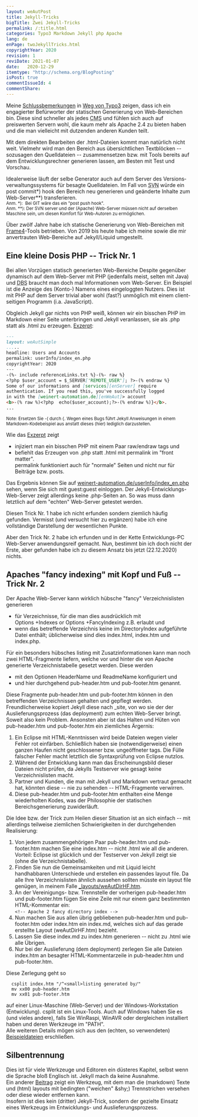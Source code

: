 ```yaml
---
layout: weAutPost
title: Jekyll-Tricks
bigTitle: Zwei Jekyll-Tricks
permalink: /:title.html
categories: Typo3 Markdown Jekyll php Apache
lang: de
enPage: twoJekyllTricks.html
copyrightYear: 2020
revision: 1
reviDate: 2021-01-07
date:   2020-12-29
itemtype: "http://schema.org/BlogPosting"
isPost: true
commentIssueId: 4
commentShare:
---
```

Meine 
[Schlussbemerkungen](/leaveTypo3_de.html#dr-jekylls-site-generator "Dr. Jekyll's site generator")
in [Weg von Typo3](/leaveTypo3_de.html "Aus für Typo3") zeigen, dass ich
ein engagierter Befür&shy;worter der statischen Generierung von Web-Bereichen
bin. Diese sind schneller als jedes 
<abbr title="content management systems">CMS</abbr> und fühlen sich auch auf 
preiswerten Servern wohl, die kaum mehr als Apache<!--more--> 2.4 zu
bieten haben und die man vielleicht mit dutzenden anderen Kunden teilt.

Mit dem direkten Bearbeiten der .html-Dateien kommt man natürlich nicht weit. 
Vielmehr wird man den Bereich aus übersichtlichen Textblöcken -- sozusagen
den Quelldateien -- zusammensetzen bzw. mit Tools bereits auf
dem Entwicklungsrechner generieren lassen, am Besten mit Test und Vorschau.
    
Idealerweise läuft der selbe Generator auch auf dem Server des
Versions&shy;verwaltungs&shy;systems für besagte Quell&shy;dateien. Im Fall von 
<abbr title="Subversion">SVN</abbr> würde ein post commit*) hook den 
Bereich neu generieren und geänderte Inhalte zum Web-Server**)
transferieren.    
<small>Anm. *):&nbsp; Bei GIT wäre das ein "post push hook".
<br />Anm. **): Der SVN server und der (Apache) Web-Server müssen nicht 
auf derselben Maschine sein, um diesen Komfort für Web-Autoren zu
ermöglichen.</small>

Über zwölf Jahre habe ich statische Generierung von Web-Bereichen mit
[Frame4](https://frame4j.de/index.html "ein Java (8) framework")-Tools
betrieben. Von 2019 bis heute habe ich meine sowie die mir anvertrauten
Web-Bereiche auf Jekyll/Liquid umgestellt.


## Eine kleine Dosis PHP -- Trick Nr. 1

Bei allen Vorzügen statisch generierten Web-Bereiche Despite gegenüber
dynamisch auf dem Web-Server mit PHP (jedenfalls meist, selten mit Java)
und <abbr title="Datenbanksystemen">DBS</abbr> braucht man doch mal
Informationen vom Web-Server. Ein Beispiel ist die Anzeige des (Konto-)
Namens eines eingeloggten Nutzers. Dies ist mit PHP auf dem Server trivial
aber wohl (fast?) unmöglich mit einem client-seitigen Programm 
(i.a. JavaScript).

Obgleich Jekyll gar nichts von PHP weiß, können wir ein bisschen PHP im
Markdown einer Seite unterbringen und Jekyll veranlassen, sie als .php statt
als .html zu erzeugen.
[Exzerpt](https://weinert-automation.de/software/jekyll/index_en.md "Sehen Sie die ganze Datei index_en.md"):

```markdown
---
layout: weAutSimple
.....
headline: Users and Accounts
permalink: userInfo/index_en.php
copyrightYear: 2020
---
-(%- include referenceLinks.txt %}-(%- raw %}
<?php $user_account = $_SERVER['REMOTE_USER']; ?>-(% endraw %}
Some of our informations and [services][enServer] require 
authentication. If you read this, you've successfully logged
in with the [weinert-automation.de][enWeAut]> account
<b>-(% raw %)<?php  echo($user_account);?>-(% endraw %)}</b>.
...
```

<small>Note: Ersetzen Sie -( durch {. Wegen eines Bugs führt
Jekyll Anweisungen in einem Markdown-Kodebeispiel aus
anstatt dieses (hier) lediglich darzustellen.</small>  

Wie das 
[Exzerpt](https://weinert-automation.de/software/jekyll/index_en.md "Sehen Sie die ganze Datei index_en.md")
zeigt
 - injiziert man ein bisschen PHP mit einem Paar raw/endraw tags und
 - befiehlt das Erzeugen von .php statt
   .html mit permalink im "front matter".    
   permalink funktioniert auch für "normale" Seiten und nicht nur für
   Beiträge bzw. posts.
   
Das Ergebnis können Sie auf 
[weinert-automation.de/userInfo/index_en.php](https://weinert-automation.de/userInfo/index_en.php "Users and Accounts")
sehen, wenn Sie sich mit guest:guest einloggen. Der 
Jekyll-Entwicklungs-Web-Server zeigt allerdings keine .php-Seiten an. So was
muss dann letztlich auf dem "echten" Web-Server getestet werden.

Diesen Trick Nr. 1 habe ich nicht erfunden sondern ziemlich häufig gefunden.
Vermisst (und versucht hier zu ergänzen) habe ich eine vollständige
Darstellung der wesentlichen Punkte.

Aber den Trick Nr. 2 habe ich erfunden und in der Kette Entwicklungs-PC 
Web-Server anwendungsreif gemacht. Nun, bestimmt bin ich doch nicht der
Erste, aber gefunden habe ich zu diesem Ansatz bis jetzt (22.12.2020) nichts.

## Apaches "fancy indexing" mit Kopf und Fuß -- Trick Nr. 2

Der Apache Web-Server kann wirklich hübsche "fancy" Verzeichnislisten
generieren
 - für Verzeichnisse, für die man dies ausdrücklich mit   
   Options +Indexes or Options +FancyIndexing z.B. erlaubt und 
 - wenn das betreffende Verzeichnis keine im DirectoryIndex aufgeführte
   Datei enthält; üblicherweise sind dies index.html, index.htm und index.php.
   
Für ein besonders hübsches listing mit Zusatzinformationen kann man noch zwei
HTML-Fragmente liefern, welche vor und hinter die von Apache generierte 
Verzeichnistabelle gesetzt werden. Diese werden
 - mit den Optionen HeaderName und ReadmeName konfiguriert und
 - und hier durchgehend pub-header.htm und pub-footer.htm genannt.
 
Diese Fragmente pub-header.htm und pub-footer.htm können in den 
betreffenden Verzeichnissen gehalten und gepflegt werden. Freundlicherweise
kopiert Jekyll diese nach _site, von wo sie der der Auslieferungsprozess
(das deployment) zum echten Web-Server bringt.  
Soweit also kein Problem. Ansonsten aber ist das Halten und Hüten von
pub-header.htm und pub-footer.htm ein ziemliches Ärgernis:

 1. Ein Eclipse mit HTML-Kenntnissen wird beide Dateien wegen vieler Fehler
    rot einfärben. Schließlich haben sie (notwendigerweise) einen ganzen
    Haufen nicht geschlossener bzw. ungeöffneter tags. Die Fülle falscher 
    Fehler macht letztlich die Syntaxprüfung von Eclipse nutzlos.
 2. Während der Entwicklung kann man das Erscheinungsbild dieser Dateien 
    nicht prüfen, da Jekylls Testserver wie gesagt keine Verzeichnislisten
    macht.
 3. Partner und Kunden, die man mit Jekyll und Markdown vertraut gemacht
    hat, könnten diese -- nie zu sehenden -- HTML-Fragmente verwirren.
 4. Diese pub-header.htm und pub-footer.htm enthalten eine Menge wiederholten
    Kodes, was der Philosophie der statischen Bereichsgenerierung 
    zuwiderläuft.
    
Die Idee bzw. der Trick zum Heilen dieser Situation ist an sich einfach -- 
mit allerdings teilweise ziemlichen Schwierigkeiten in der
durchgehenden Realisierung:

 1. Von jedem zusammengehörigen Paar pub-header.htm und pub-footer.htm 
    machen Sie eine index.htm -- nicht .html wie all die anderen.    
    Vorteil: Eclipse ist glücklich und der Testserver von Jekyll zeigt sie
    (ohne die Verzeichnistabelle).
 2. Finden Sie nun die Gemeinsamkeiten und mit Liquid leicht handhabbaren 
    Unterschiede und erstellen ein passendes layout file. Da alle Ihre
    Verzeichnislisten ähnlich aussehen sollten müsste ein layout file 
    genügen, in meinem Falle
    [_layouts/weAutDirHF.htm](https://weinert-automation.de/software/jekyll/weAutDirHF.htm.txt).
 3. An der Vereinigungs- bzw. Trennstelle der vorherigen pub-header.htm und
    pub-footer.htm fügen Sie eine Zeile mit nur einem ganz bestimmten
    HTML-Kommentar ein:    
    ```<!-- Apache 2 fancy directory index -->``` 
 4. Nun machen Sie aus allen übrig gebliebenen pub-header.htm und 
    pub-footer.htm oder index.htm ein index.md, welches sich auf das gerade
    erstellte Layout (weAutDirHF.htm) bezieht.
 5. Lassen Sie diese index.md zu index.htm generieren -- nicht zu .html
    wie alle Übrigen.
 6. Nur bei der Auslieferung (dem deployment) zerlegen Sie alle Dateien
    index.htm an besagter HTML-Kommentarzeile in pub-header.htm
    und pub-footer.htm.
    
Diese Zerlegung geht so 
```
  csplit index.htm "/^<small>listing generated by/"
  mv xx00 pub-header.htm
  mv xx01 pub-footer.htm
 ```
auf einer Linux-Maschine (Web-Server) und der Windows-Workstation
(Entwicklung). 
csplit ist ein Linux-Tools. Auch auf Windows haben Sie es (und vieles 
andere), falls Sie WinRaspi, WinAVR oder dergleichen installiert haben und
deren Werkzeuge im "PATH".     
Alle weiteren Details mögen sich aus den (echten, so verwendeten) 
[Beispieldateien](https://weinert-automation.de/software/jekyll/) 
erschließen.

## Silbentrennung

Dies ist für viele Werkzeuge und Editoren ein düsteres Kapitel, selbst wenn
die Sprache bloß Englisch ist. Jekyll mach da keine Ausnahme.    
Ein anderer [Beitrag](/webHyphenation_de.html) zeigt ein Werkzeug, mit dem man
die (markdown) Texte und 
(html) layouts mit bedingten ("weichen" &amp;shy;) Trennstrichen versehen
oder diese wieder entfernen kann.   
Insofern ist dies kein (dritter) Jekyll-Trick, sondern der gezielte Einsatz
eines Werkzeugs im Entwicklungs- und Auslieferungsprozess. 
